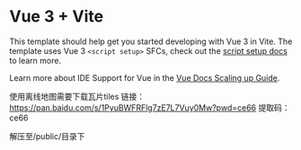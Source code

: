 # Vue 3 + Vite

This template should help get you started developing with Vue 3 in Vite. The template uses Vue 3 `<script setup>` SFCs, check out the [script setup docs](https://v3.vuejs.org/api/sfc-script-setup.html#sfc-script-setup) to learn more.

Learn more about IDE Support for Vue in the [Vue Docs Scaling up Guide](https://vuejs.org/guide/scaling-up/tooling.html#ide-support).

使用离线地图需要下载瓦片tiles
链接：https://pan.baidu.com/s/1PyuBWFRFlg7zE7L7Vuy0Mw?pwd=ce66 
提取码：ce66 

解压至/public/目录下


